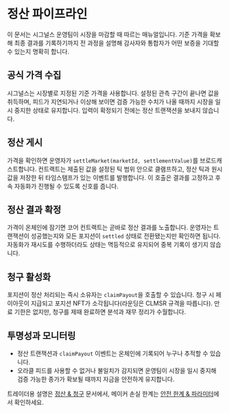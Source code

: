 # 정산 파이프라인

이 문서는 시그널스 운영팀이 시장을 마감할 때 따르는 매뉴얼입니다. 기준 가격을 확보해 최종 결과를 기록하기까지 전 과정을 설명해 감사자와 통합자가 어떤 보증을 기대할 수 있는지 명확히 합니다.

## 공식 가격 수집

시그널스는 시장별로 지정된 기준 가격을 사용합니다. 설정된 관측 구간이 끝나면 값을 취득하며, 피드가 지연되거나 이상해 보이면 검증 가능한 수치가 나올 때까지 시장을 일시 중지한 상태로 유지합니다. 입력이 확정되기 전에는 정산 트랜잭션을 보내지 않습니다.

## 정산 게시

가격을 확인하면 운영자가 `settleMarket(marketId, settlementValue)`를 브로드캐스트합니다. 컨트랙트는 제출된 값을 설정된 틱 범위 안으로 클램프하고, 정산 틱과 원시 값을 저장한 뒤 타임스탬프가 있는 이벤트를 발행합니다. 이 호출은 결과를 고정하고 후속 자동화가 진행될 수 있도록 신호를 줍니다.

## 정산 결과 확정

가격이 온체인에 잠기면 코어 컨트랙트는 곧바로 정산 결과를 노출합니다. 운영자는 트랜잭션이 성공했는지와 모든 포지션이 `settled` 상태로 전환됐는지만 확인하면 됩니다. 자동화가 재시도를 수행하더라도 상태는 멱등적으로 유지되어 중복 기록이 생기지 않습니다.

## 청구 활성화

포지션이 정산 처리되는 즉시 소유자는 `claimPayout`을 호출할 수 있습니다. 청구 시 페이아웃이 지급되고 포지션 NFT가 소각됩니다(라운딩은 CLMSR 규격을 따릅니다). 만료 기한은 없지만, 청구를 제때 완료하면 분석과 재무 정리가 수월합니다.

## 투명성과 모니터링

- 정산 트랜잭션과 `claimPayout` 이벤트는 온체인에 기록되어 누구나 추적할 수 있습니다.
- 오라클 피드를 사용할 수 없거나 불일치가 감지되면 운영팀이 시장을 일시 중지해 검증 가능한 종가가 확보될 때까지 자금을 안전하게 유지합니다.

트레이더용 설명은 [정산 & 청구](../user/settlement.md) 문서에서, 메이커 손실 한계는 [안전 한계 & 파라미터](../mechanism/safety-parameters.md)에서 확인하세요.
